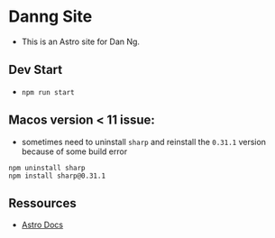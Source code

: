 # Danng Site

- This is an Astro site for Dan Ng.

##  Dev Start
- `npm run start`

## Macos version < 11 issue:
- sometimes need to uninstall `sharp` and reinstall the `0.31.1` version because of some build error
```
npm uninstall sharp
npm install sharp@0.31.1
```
## Ressources
- [Astro Docs](https://docs.astro.build/en/getting-started/)

